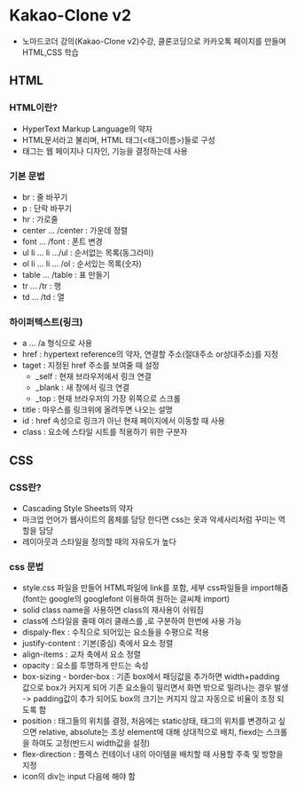 # Kakao-Clone v2
- 노마드코더 강의(Kakao-Clone v2)수강, 클론코딩으로 카카오톡 페이지를 만들며 HTML,CSS 학습

## HTML

### HTML이란?
- HyperText Markup Language의 약자
- HTML문서라고 불리며, HTML 태그(<태그이름>)들로 구성
- 태그는 웹 페이지나 디자인, 기능을 결정하는데 사용

### 기본 문법
- br : 줄 바꾸기
- p : 단락 바꾸기
- hr : 가로줄
- center ... /center : 가운데 정렬
- font ... /font : 폰트 변경
- ul li ... li .../ul : 순서없는 목록(동그라미)
- ol li ... li ... /ol : 순서있는 목록(숫자)
- table ... /table : 표 만들기
- tr ... /tr : 행
- td ... /td : 열

### 하이퍼텍스트(링크)
- a ... /a 형식으로 사용
- href : hypertext reference의 약자, 연결할 주소(절대주소 or상대주소)를 지정
- taget : 지정된 href 주소를 보여줄 때 설정
    * _self : 현재 브라우저에서 링크 연결
    * _blank : 새 창에서 링크 연결
    * _top : 현재 브라우저의 가장 위쪽으로 스크롤
- title : 마우스를 링크위에 올려두면 나오는 설명
- id : href 속성으로 링크가 아닌 현재 페이지에서 이동할 때 사용
- class : 요소에 스타일 시트를 적용하기 위한 구분자


## CSS

### CSS란?
- Cascading Style Sheets의 약자
- 마크업 언어가 웹사이트의 몸체를 담당 한다면 css는 옷과 악세사리처럼 꾸미는 역할을 담당
- 레이아웃과 스타일을 정의할 때의 자유도가 높다

### css 문법
- style.css 파일을 만들어 HTML파일에 link를 포함, 세부 css파일들을 import해줌(font는 google의 googlefont 이용하여 원하는 글씨체 import)
- solid class name을 사용하면 class의 재사용이 쉬워짐
- class에 스타일을 줄때 여러 클래스를 ,로 구분하여 한번에 사용 가능
- dispaly-flex : 수직으로 되어있는 요소들을 수평으로 적용 
- justify-content : 기본(중심) 축에서 요소 정렬
- align-items : 교차 축에서 요소 정렬
- opacity : 요소를 투명하게 만드는 속성
- box-sizing - border-box : 기존 box에서 패딩값을 추가하면 width+padding 값으로 box가 커지게 되어 기존 요소들이 밀리면서 화면 밖으로 밀려나는 경우 발생 -> padding값이 추가 되어도 box의 크기는 커지지 않고 자동으로 비율이 조정 되도록 함
- position : 태그들의 위치를 결정, 처음에는 static상태, 태그의 위치를 변경하고 싶으면 relative, absolute는 조상 element에 대해 상대적으로 배치, fiexd는 스크롤을 하여도 고정(반드시 width값을 설정)
- flex-direction : 플렉스 컨테이너 내의 아이템을 배치할 때 사용할 주축 및 방향을 지정
- icon의 div는 input 다음에 해야 함 
